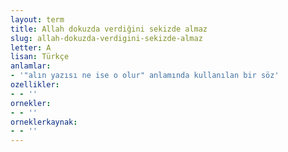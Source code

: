 ```yaml
---
layout: term
title: Allah dokuzda verdiğini sekizde almaz
slug: allah-dokuzda-verdigini-sekizde-almaz
letter: A
lisan: Türkçe
anlamlar:
- '"alın yazısı ne ise o olur" anlamında kullanılan bir söz'
ozellikler:
- - ''
ornekler:
- - ''
orneklerkaynak:
- - ''
---
```

